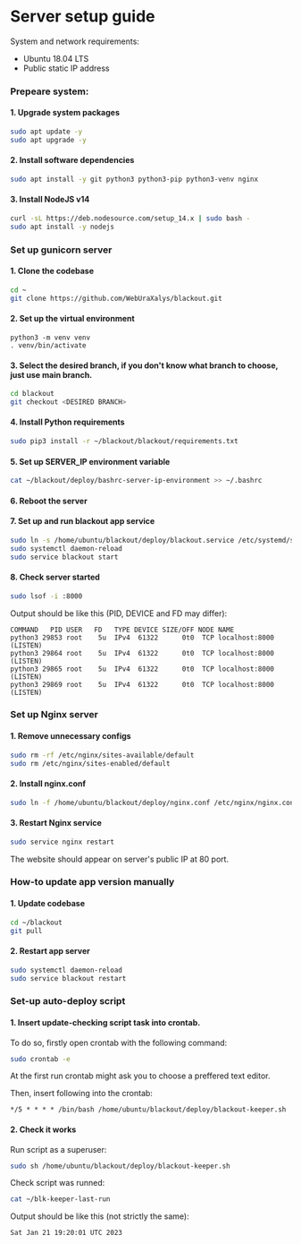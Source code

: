 # Server setup guide

System and network requirements:
- Ubuntu 18.04 LTS
- Public static IP address

### Prepeare system:
#### 1. Upgrade system packages
```sh
sudo apt update -y
sudo apt upgrade -y
```
#### 2. Install software dependencies
```sh
sudo apt install -y git python3 python3-pip python3-venv nginx
```
#### 3. Install NodeJS v14
```sh
curl -sL https://deb.nodesource.com/setup_14.x | sudo bash -
sudo apt install -y nodejs
```

### Set up gunicorn server
#### 1. Clone the codebase
```sh
cd ~
git clone https://github.com/WebUraXalys/blackout.git
```
#### 2. Set up the virtual environment
```
python3 -m venv venv
. venv/bin/activate
```
#### 3. Select the desired branch, if you don't know what branch to choose, just use main branch.
```sh
cd blackout
git checkout <DESIRED BRANCH>
```
#### 4. Install Python requirements
```sh
sudo pip3 install -r ~/blackout/blackout/requirements.txt
```
#### 5. Set up SERVER_IP environment variable
```sh
cat ~/blackout/deploy/bashrc-server-ip-environment >> ~/.bashrc
```
#### 6. Reboot the server

#### 7. Set up and run blackout app service
```sh 
sudo ln -s /home/ubuntu/blackout/deploy/blackout.service /etc/systemd/system/blackout.service
sudo systemctl daemon-reload
sudo service blackout start
```
#### 8. Check server started
```sh
sudo lsof -i :8000
```
Output should be like this (PID, DEVICE and FD may differ):
```
COMMAND   PID USER   FD   TYPE DEVICE SIZE/OFF NODE NAME
python3 29853 root    5u  IPv4  61322      0t0  TCP localhost:8000 (LISTEN)
python3 29864 root    5u  IPv4  61322      0t0  TCP localhost:8000 (LISTEN)
python3 29865 root    5u  IPv4  61322      0t0  TCP localhost:8000 (LISTEN)
python3 29869 root    5u  IPv4  61322      0t0  TCP localhost:8000 (LISTEN)
```

### Set up Nginx server
#### 1. Remove unnecessary configs
```sh
sudo rm -rf /etc/nginx/sites-available/default
sudo rm /etc/nginx/sites-enabled/default 
```
#### 2. Install nginx.conf
```sh
sudo ln -f /home/ubuntu/blackout/deploy/nginx.conf /etc/nginx/nginx.conf
```
#### 3. Restart Nginx service
```sh
sudo service nginx restart
```
The website should appear on server's public IP at 80 port.


### How-to update app version manually
#### 1. Update codebase
```sh
cd ~/blackout
git pull
```
#### 2. Restart app server
```sh
sudo systemctl daemon-reload
sudo service blackout restart
```

### Set-up auto-deploy script
#### 1. Insert update-checking script task into crontab.

To do so, firstly open crontab with the following command:
```sh
sudo crontab -e
```
At the first run crontab might ask you to choose a preffered text editor.

Then, insert following into the crontab:
```crontab
*/5 * * * * /bin/bash /home/ubuntu/blackout/deploy/blackout-keeper.sh
```
#### 2. Check it works
Run script as a superuser:
```sh
sudo sh /home/ubuntu/blackout/deploy/blackout-keeper.sh
```
Check script was runned:
```sh
cat ~/blk-keeper-last-run
```
Output should be like this (not strictly the same):
```
Sat Jan 21 19:20:01 UTC 2023
```

